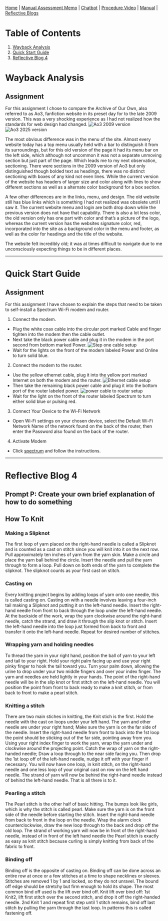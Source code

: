 [Home](index.md) | [Manual Assessment Memo](manual_assessment_memo.md) | [Chatbot](chatbot.md) | [Procedure Video](procedure_video.md) | [Manual](manual.md) | [Reflective Blogs](reflective_blogs.md) 

# Table of Contents 
1. [Wayback Analysis](#wayback-analysis)
2. [Quick Start Guide](#quick-start-guide)
3. [Reflective Blog 4](#reflective-blog-4)
   
# Wayback Analysis


## Assignment
For this assignment I chose to compare the Archive of Our Own, also referred to as Ao3, fanfiction website in its preset day for to the late 2009 version. This was a very shocking experience as I had not realized how the standards for web design had changed.
 ![Ao3 2009 version](Ao3_2009.jpg)  ![Ao3 2025  version](Ao3_2025.jpg)

The most obvious difference was in the menu of the site. Almost every website today has a top menu usually held with a bar to distinguish it from its surroundings, but for this old version of the page it had its menu bar on the left side, which although not uncommon it was not a separate unmoving section but just part of the page. 
Which leads me to my next observation, sectioning. There were sections in the 2009 version of Ao3 but only distinguished though bolded text as headings, there was no distinct sectioning with boxes of any kind not even lines. While the current version of the website has headers of larger size and color along with lines to show different sections as well as a alternate color background for a box section.

A few other differences are in the links, menu, and design. The old website still has blue links which is something I had not realized was obsolete until I saw it. The current website menu and login are both drop down while the previous version does not have that capability. There is also a lot less color, the old version only has one part with color and that’s a picture of the logo, whereas the current version has the websites signature color, red, incorporated into the site as a background color in the menu and footer, as well as the color for headings and the title of the website.

The website felt incredibly old; it was at times difficult to navigate due to me unconsciously expecting things to be in different places. 


---
# Quick Start Guide


## Assignment
For this assignment I have chosen to explain the steps that need to be taken to self-install a Spectrum Wi-Fi modem and router.
1. Connect the modem.
- Plug the white coax cable into the circular port marked Cable and finger tighten into the modem then the cable outlet. 
- Next take the black power cable and plug it in the modem in the port second from bottom marked Power.
![Step one cable setup](step1_fin.jpg)
- Wait for the lights on the front of the modem labeled Power and Online to turn solid blue.
2. Connect the modem to the router.
- Use the yellow ethernet cable, plug it into the yellow port marked Internet on both the modem and the router.
![Ethernet cable setup](step2.1.jpg)
- Then take the remaining black power cable and plug it into the bottom port of the router labeled power.
![power cable to router setup](step2.2.jpg)
- Wait for the light on the front of the router labeled Spectrum to turn either solid blue or pulsing red.
3. Connect Your Device to the Wi-Fi Network
- Open Wi-Fi settings on your chosen device, select the Default Wi-Fi Network Name of the network found on the back of the router, then enter the Password also found on the back of the router.
4. Activate Modem
- Click [spectrum](https://www.spectrum.net/selfinstall) and follow the instructions.



---
# Reflective Blog 4


## Prompt P: Create your own brief explanation of how to do something
## How To Knit

### Making a Slipknot
The first loop of yarn placed on the right-hand needle is called a Slipknot and is counted as a cast on stitch since you will knit into it on the next row. Pull approximately ten inches of yarn from the yarn skin. Make a circle and place the yarn ball behind the circle. Insert the needle and pull the yarn through to form a loop. Pull down on both ends of the yarn to complete the slipknot. The slipknot counts as your first cast on stitch. 
### Casting on
Every knitting project begins by adding loops of yarn onto one needle, this is called casting on. Casting on with a needle involves leaving a four-inch tail making a Slipknot and putting it on the left-hand needle. Insert the right-hand needle from front to back through the loop under the left-hand needle. At the backside of the work, wrap the yarn clockwise around the right-hand needle, catch the strand, and draw it through the slip knot or stitch. Insert the left-hand needle into the loop just formed from back to front and transfer it onto the left-hand needle. Repeat for desired number of stitches.
### Wrapping yarn and holding needles
To thread the yarn in your right hand, position the ball of yarn to your left and tail to your right. Hold your right palm facing up and use your right pinky finger to hook the tail toward you. Turn your palm down, allowing the urine to drop under your two middle fingers and over your index finger. The yarn and needles are held lightly in your hands. The point of the right-hand needle will be in the slip knot or first stitch on the left-hand needle. You will position the point from front to back ready to make a knit stitch, or from back to front to make a pearl stitch.
### Knitting a stitch
There are two main stiches in knitting, the Knit stich is the first. Hold the needle with the cast on loops under your left hand. The yarn and other needle are under your right hand; Make sure the yarn is on the far side of the needle. Insert the right-hand needle from front to back into the 1st loop the point should be sticking out of the far side, pointing away from you. Using your right index finger to work the yarn, wrap the yarn under and clockwise around the projecting point. Catch the wrap of yarn on the right-handed needle; Draw a loop through to the near side facing you. Then drop the 1st loop off of the left-hand needle, nudge it off with your finger if necessary. You will now have one loop, in knit stitch, on the right-hand needle and one less loop of your original cast on row on the left hand needle. The strand of yarn will now be behind the right-hand needle instead of behind the left-hand needle. That is all there is to it.
### Pearling a stitch
The Pearl stitch is the other half of basic hitting. The bumps look like girls, which is why the stitch is called pearl. Make sure the yarn is on the front side of the needle before starting the stitch. Insert the right-hand needle from back to front in the loop on the needle. Wrap the alarm clock counterclockwise, draw the new loop through to the back and drop off the old loop. The strand of working yarn will now be in front of the right-hand needle, instead of in front of the left hand needle the Pearl stitch is exactly as easy as knit stitch because curling is simply knitting from back of the fabric to front. 
### Binding off
Binding off is the opposite of casting on. Binding off can be done across an entire row at once or a few stitches at a time to shape necklines or sleeves. Stitches are removed 1 by 1 and locked, so they do not unravel. The bound off edge should be stretchy but firm enough to hold its shape. The most common bind off used is the lift over bind off. Knit lift over bind off: 1st Knit2, lift first stitch over the second stitch, and drop it off the right-handed needle. 2nd Knit 1 and repeat first step until 1 stitch remains, bind off last stitch by pulling the yarn through the last loop. In patterns this is called fastening off.
